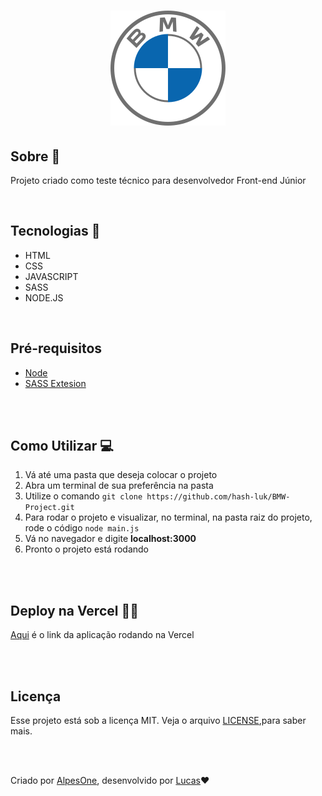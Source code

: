 <h1 align="center">
    <img src="./public/assets/logos/logo-bmw-rio.svg">
</h1>

## Sobre 📄

<p> Projeto criado como teste técnico para desenvolvedor Front-end Júnior</p>
<br />

## Tecnologias 🚀

- HTML
- CSS
- JAVASCRIPT
- SASS
- NODE.JS

<br />

## Pré-requisitos

- [Node](https://nodejs.org/en/)
- [SASS Extesion](https://marketplace.visualstudio.com/items?itemName=ritwickdey.live-sass)


<br />
<br />

## Como Utilizar 💻

1. Vá até uma pasta que deseja colocar o projeto
2. Abra um terminal de sua preferência na pasta
3. Utilize o comando `git clone https://github.com/hash-luk/BMW-Project.git `
4. Para rodar o projeto e visualizar, no terminal, na pasta raiz do projeto, rode o código `node main.js`
5. Vá no navegador e digite **localhost:3000**
6. Pronto o projeto está rodando

<br />
<br />

## Deploy na Vercel 👩‍💻

[Aqui](https://bmw-project.vercel.app) é o link da aplicação rodando na Vercel

<br />
<br />

## Licença

Esse projeto está sob a licença MIT. Veja o arquivo [LICENSE](LICENSE),para saber mais.

<br />
<br />

<footer>
<p align="center">
    
Criado por [AlpesOne](https://alpes.one), desenvolvido por [Lucas](https://github.com/hash-luk)❤
    
</p>
</footer>
